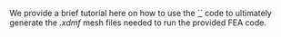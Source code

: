We provide a brief tutorial here on how to use the [``]() code to ultimately generate the _.xdmf_ mesh files needed to run the provided FEA code.
